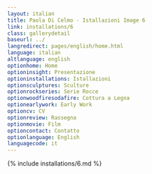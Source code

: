 ```yaml
---
layout: italian
title: Paola Di Celmo - Istallazioni Image 6
link: installations/6
class: gallerydetail
baseurl: ../
langredirect: pages/english/home.html
language: italian
altlanguage: english
optionhome: Home
optioninsight: Presentazione
optioninstallations: Istallazioni
optionsculptures: Sculture
optionrockseries: Serie Rocce
optionwoodfiresodafire: Cottura a Legna
optionearlywork: Early Work
optioncv: CV
optionreview: Rassegna
optionmovie: Film
optioncontact: Contatto
optionlanguage: English
languagecode: it
---
```

{% include installations/6.md %}
